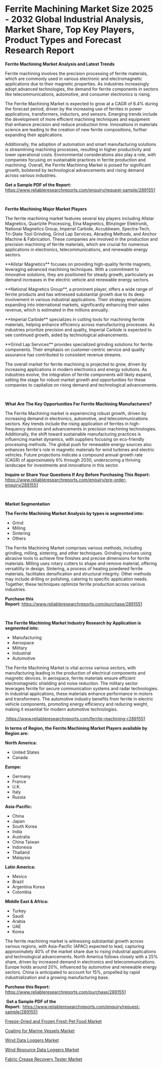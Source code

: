<p><h1>Ferrite Machining Market Size 2025 - 2032 Global Industrial Analysis, Market Share, Top Key Players, Product Types and Forecast Research Report</h1></p><p><strong>Ferrite Machining Market Analysis and Latest Trends</strong></p>
<p><p>Ferrite machining involves the precision processing of ferrite materials, which are commonly used in various electronic and electromagnetic applications due to their magnetic properties. As industries increasingly adopt advanced technologies, the demand for ferrite components in sectors like telecommunications, automotive, and consumer electronics is rising. </p><p>The Ferrite Machining Market is expected to grow at a CAGR of 6.4% during the forecast period, driven by the increasing use of ferrites in power applications, transformers, inductors, and sensors. Emerging trends include the development of more efficient machining techniques and equipment that enhance precision and reduce production time. Innovations in materials science are leading to the creation of new ferrite compositions, further expanding their applications. </p><p>Additionally, the adoption of automation and smart manufacturing solutions is streamlining machining processes, resulting in higher productivity and lower operational costs. Environmental considerations also play a role, with companies focusing on sustainable practices in ferrite production and machining. Overall, the Ferrite Machining Market is poised for significant growth, bolstered by technological advancements and rising demand across various industries.</p></p>
<p><strong>Get a Sample PDF of the Report:&nbsp;</strong> <a href="https://www.reliableresearchreports.com/enquiry/request-sample/2891551?utm_campaign=36&utm_medium=2&utm_source=Github&utm_content=ia&utm_term=14032025&utm_id=ferrite-machining">https://www.reliableresearchreports.com/enquiry/request-sample/2891551</a></p>
<p>&nbsp;</p>
<p><strong>Ferrite Machining Major Market Players</strong></p>
<p><p>The ferrite machining market features several key players including Allstar Magnetics, Quartzite Processing, Elna Magnetics, Blinzinger Elektronik, National Magnetics Group, Imperial Carbide, Accubbeam, Spectra-Tech, Tri-State Tool Grinding, Grind Lap Services, Abrading Methods, and Anchor Machine & Fabrication. These companies are involved in the production and precision machining of ferrite materials, which are crucial for numerous applications in electronics, telecommunications, and renewable energy sectors.</p><p>**Allstar Magnetics** focuses on providing high-quality ferrite magnets, leveraging advanced machining techniques. With a commitment to innovative solutions, they are positioned for steady growth, particularly as demand increases in the electric vehicle and renewable energy sectors.</p><p>**National Magnetics Group**, a prominent player, offers a wide range of ferrite products and has witnessed substantial growth due to its deep involvement in various industrial applications. Their strategy emphasizes expanding into international markets, significantly enhancing their sales revenue, which is estimated in the millions annually.</p><p>**Imperial Carbide** specializes in cutting tools for machining ferrite materials, helping enhance efficiency across manufacturing processes. As industries prioritize precision and quality, Imperial Carbide is expected to see continued growth, aided by technological advancements.</p><p>**Grind Lap Services** provides specialized grinding solutions for ferrite components. Their emphasis on customer-centric service and quality assurance has contributed to consistent revenue streams.</p><p>The overall market for ferrite machining is projected to grow, driven by increasing applications in modern electronics and energy solutions. As industries evolve, the integration of ferrite components will likely expand, setting the stage for robust market growth and opportunities for these companies to capitalize on rising demand and technological advancements.</p></p>
<p>&nbsp;</p>
<p><strong>What Are The Key Opportunities For Ferrite Machining Manufacturers?</strong></p>
<p><p>The Ferrite Machining market is experiencing robust growth, driven by increasing demand in electronics, automotive, and telecommunications sectors. Key trends include the rising application of ferrites in high-frequency devices and advancements in precision machining technologies. Additionally, the shift toward sustainable manufacturing practices is influencing market dynamics, with suppliers focusing on eco-friendly processing methods. The global push for renewable energy sources also enhances ferrite's role in magnetic materials for wind turbines and electric vehicles. Future projections indicate a compound annual growth rate (CAGR) of approximately 6% through 2030, underscoring a thriving landscape for investments and innovations in this sector.</p></p>
<p><strong>Inquire or Share Your Questions If Any Before Purchasing This Report:</strong> <a href="https://www.reliableresearchreports.com/enquiry/pre-order-enquiry/2891551?utm_campaign=36&utm_medium=2&utm_source=Github&utm_content=ia&utm_term=14032025&utm_id=ferrite-machining">https://www.reliableresearchreports.com/enquiry/pre-order-enquiry/2891551</a></p>
<p>&nbsp;</p>
<p><strong>Market Segmentation</strong></p>
<p><strong>The Ferrite Machining Market Analysis by types is segmented into:</strong></p>
<p><ul><li> Grind</li><li>Milling</li><li>Sintering</li><li>Others </li></ul></p>
<p><p>The Ferrite Machining Market comprises various methods, including grinding, milling, sintering, and other techniques. Grinding involves using abrasive tools to achieve fine finishes and precise dimensions for ferrite materials. Milling uses rotary cutters to shape and remove material, offering versatility in design. Sintering, a process of heating powdered ferrite materials, facilitates densification and structural integrity. Other methods may include drilling or polishing, catering to specific application needs. Together, these techniques optimize ferrite production across various industries.</p></p>
<p><strong>Purchase this Report:&nbsp;</strong><a href="https://www.reliableresearchreports.com/purchase/2891551?utm_campaign=36&utm_medium=2&utm_source=Github&utm_content=ia&utm_term=14032025&utm_id=ferrite-machining">https://www.reliableresearchreports.com/purchase/2891551</a></p>
<p>&nbsp;</p>
<p><strong>The Ferrite Machining Market Industry Research by Application is segmented into:</strong></p>
<p><ul><li> Manufacturing</li><li>Aerospace</li><li>Military</li><li>Industrial</li><li>Automotive </li></ul></p>
<p><p>The Ferrite Machining Market is vital across various sectors, with manufacturing leading in the production of electrical components and magnetic devices. In aerospace, ferrite materials ensure efficient electromagnetic shielding and noise reduction. The military sector leverages ferrite for secure communication systems and radar technologies. In industrial applications, these materials enhance performance in motors and transformers. The automotive industry benefits from ferrite in electric vehicle components, promoting energy efficiency and reducing weight, making it essential for modern automotive technologies.</p></p>
<p><a href="https://www.reliableresearchreports.com/ferrite-machining-r2891551?utm_campaign=36&utm_medium=2&utm_source=Github&utm_content=ia&utm_term=14032025&utm_id=ferrite-machining">&nbsp;https://www.reliableresearchreports.com/ferrite-machining-r2891551</a></p>
<p><strong>In terms of Region, the Ferrite Machining Market Players available by Region are:</strong></p>
<p>
    <p> <strong> North America: </strong>
        <ul>
            <li>United States</li>
            <li>Canada</li>
        </ul>
        </p> 
    <p> <strong> Europe: </strong>
        <ul>
            <li>Germany</li>
            <li>France</li>
            <li>U.K.</li>
            <li>Italy</li>
            <li>Russia</li>
        </ul>
        </p> 
    <p> <strong> Asia-Pacific: </strong>
        <ul>
            <li>China</li>
            <li>Japan</li>
            <li>South Korea</li>
            <li>India</li>
            <li>Australia</li>
            <li>China Taiwan</li>
            <li>Indonesia</li>
            <li>Thailand</li>
            <li>Malaysia</li>
        </ul>
        </p> 
    <p> <strong> Latin America: </strong>
        <ul>
            <li>Mexico</li>
            <li>Brazil</li>
            <li>Argentina Korea</li>
            <li>Colombia</li>
        </ul>
        </p> 
    <p> <strong> Middle East & Africa: </strong>
        <ul>
            <li>Turkey</li>
            <li>Saudi</li>
            <li>Arabia</li>
            <li>UAE</li>
            <li>Korea</li>
        </ul>
    </p>
    </p>
<p><p>The ferrite machining market is witnessing substantial growth across various regions, with Asia-Pacific (APAC) expected to lead, capturing approximately 40% of the market share due to rising industrial applications and technological advancements. North America follows closely with a 25% share, driven by increased demand in electronics and telecommunications. Europe holds around 20%, influenced by automotive and renewable energy sectors. China is anticipated to account for 15%, propelled by rapid industrialization and a growing manufacturing base.</p></p>
<p><strong>Purchase this Report: </strong><a href="https://www.reliableresearchreports.com/purchase/2891551?utm_campaign=36&utm_medium=2&utm_source=Github&utm_content=ia&utm_term=14032025&utm_id=ferrite-machining">https://www.reliableresearchreports.com/purchase/2891551</a></p>
<p>&nbsp;<strong>Get a Sample PDF of the Report:&nbsp;&nbsp;</strong><a href="https://www.reliableresearchreports.com/enquiry/request-sample/2891551?utm_campaign=36&utm_medium=2&utm_source=Github&utm_content=ia&utm_term=14032025&utm_id=ferrite-machining">https://www.reliableresearchreports.com/enquiry/request-sample/2891551</a></p>
<p><strong></strong></p>
<p><p><a href="https://github.com/shamyzinniwl/Market-Research-Report-List-1/blob/main/freeze-dried-and-frozen-fresh-pet-food-market.md?utm_campaign=36&utm_medium=2&utm_source=Github&utm_content=ia&utm_term=14032025&utm_id=ferrite-machining">Freeze-Dried and Frozen Fresh Pet Food Market</a></p><p><a href="https://github.com/bulkagumanvv/Market-Research-Report-List-1/blob/main/coating-for-marine-vessels-market.md?utm_campaign=36&utm_medium=2&utm_source=Github&utm_content=ia&utm_term=14032025&utm_id=ferrite-machining">Coating for Marine Vessels Market</a></p><p><a href="https://github.com/belhejmawoue/Market-Research-Report-List-1/blob/main/wind-data-loggers-market.md?utm_campaign=36&utm_medium=2&utm_source=Github&utm_content=ia&utm_term=14032025&utm_id=ferrite-machining">Wind Data Loggers Market</a></p><p><a href="https://github.com/kalsirollija/Market-Research-Report-List-1/blob/main/wind-resource-data-loggers-market.md?utm_campaign=36&utm_medium=2&utm_source=Github&utm_content=ia&utm_term=14032025&utm_id=ferrite-machining">Wind Resource Data Loggers Market</a></p><p><a href="https://github.com/vsiljgestel/Market-Research-Report-List-1/blob/main/fabric-crease-recovery-tester-market.md?utm_campaign=36&utm_medium=2&utm_source=Github&utm_content=ia&utm_term=14032025&utm_id=ferrite-machining">Fabric Crease Recovery Tester Market</a></p></p>